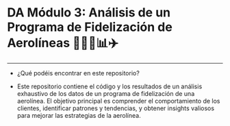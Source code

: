 # DA Módulo 3: Análisis de un Programa de Fidelización de Aerolíneas 👩🏻‍💻📊✈️
-------------------------------------
* ¿Qué podéis encontrar en este repositorio?
  
- Este repositorio contiene el código y los resultados de un análisis exhaustivo de los datos de un programa de fidelización de una aerolínea. El objetivo principal es comprender el comportamiento de los clientes, identificar patrones y tendencias, y obtener insights valiosos para mejorar las estrategias de la aerolínea.

